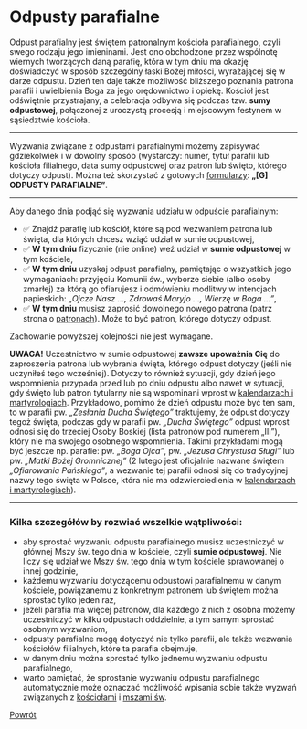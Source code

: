 # Odpusty parafialne
Odpust parafialny jest świętem patronalnym kościoła parafialnego, czyli swego rodzaju jego imieninami. Jest ono obchodzone przez wspólnotę wiernych tworzących daną parafię, która w tym dniu ma okazję doświadczyć w sposób szczególny łaski Bożej miłości, wyrażającej się w darze odpustu. Dzień ten daje także możliwość bliższego poznania patrona parafii i uwielbienia Boga za jego orędownictwo i opiekę. Kościół jest odświętnie przystrajany, a celebracja odbywa się podczas tzw. **sumy odpustowej**, połączonej z uroczystą procesją i miejscowym festynem w sąsiedztwie kościoła.

---
Wyzwania związane z odpustami parafialnymi możemy zapisywać gdziekolwiek i w dowolny sposób (wystarczy: numer, tytuł parafii lub kościoła filialnego, data sumy odpustowej oraz patron lub święto, którego dotyczy odpust). Można też skorzystać z gotowych [formularzy](wszystkie_materialy_do_pobrania.md): **„[G] ODPUSTY PARAFIALNE”**.

---
Aby danego dnia podjąć się wyzwania udziału w odpuście parafialnym:
- ✅ Znajdź parafię lub kościół, które są pod wezwaniem patrona lub święta, dla których chcesz wziąć udział w sumie odpustowej,
- ✅ **W tym dniu** fizycznie (nie online) weź udział w **sumie odpustowej** w tym kościele,
- ✅ **W tym dniu** uzyskaj odpust parafialny, pamiętając o wszystkich jego wymaganiach: przyjęciu Komunii św., wyborze siebie (albo osoby zmarłej) za którą go ofiarujesz i odmówieniu modlitwy w intencjach papieskich: _„Ojcze Nasz ..., Zdrowaś Maryjo ..., Wierzę w Boga ...”_,
- ✅ **W tym dniu** musisz zaprosić dowolnego nowego patrona (patrz strona o [patronach](patroni.md)). Może to być patron, którego dotyczy odpust.

Zachowanie powyższej kolejności nie jest wymagane.

**UWAGA!** Uczestnictwo w sumie odpustowej **zawsze upoważnia Cię** do zaproszenia patrona lub wybrania święta, którego odpust dotyczy (jeśli nie uczyniłeś tego wcześniej). Dotyczy to również sytuacji, gdy dzień jego wspomnienia przypada przed lub po dniu odpustu albo nawet w sytuacji, gdy święto lub patron tytularny nie są wspominani wprost w [kalendarzach i martyrologiach](jak_wybrac_patrona_tytul_patrona_lub_swieto.md). Przykładowo, pomimo że dzień odpustu może być ten sam, to w parafii pw. _„Zesłania Ducha Świętego”_ traktujemy, że odpust dotyczy tegoż święta, podczas gdy w parafii pw. _„Ducha Świętego”_ odpust wprost odnosi się do trzeciej Osoby Boskiej (lista patronów pod numerem „III”), który nie ma swojego osobnego wspomnienia. Takimi przykładami mogą być jeszcze np. parafie: pw. _„Boga Ojca”_, pw. _„Jezusa Chrystusa Sługi”_ lub pw. _„Matki Bożej Gromnicznej”_ (2 lutego jest oficjalnie nazwane świętem _„Ofiarowania Pańskiego”_, a wezwanie tej parafii odnosi się do tradycyjnej nazwy tego święta w Polsce, która nie ma odzwierciedlenia w [kalendarzach i martyrologiach](jak_wybrac_patrona_tytul_patrona_lub_swieto.md)).

---
### Kilka szczegółów by rozwiać wszelkie wątpliwości:
- aby sprostać wyzwaniu odpustu parafialnego musisz uczestniczyć w głównej Mszy św. tego dnia w kościele, czyli **sumie odpustowej**. Nie liczy się udział we Mszy św. tego dnia w tym kościele sprawowanej o innej godzinie,
- każdemu wyzwaniu dotyczącemu odpustowi parafialnemu w danym kościele, powiązanemu z konkretnym patronem lub świętem można sprostać tylko jeden raz,
- jeżeli parafia ma więcej patronów, dla każdego z nich z osobna możemy uczestniczyć w kilku odpustach oddzielnie, a tym samym sprostać osobnym wyzwaniom,
- odpusty parafialne mogą dotyczyć nie tylko parafii, ale także wezwania kościołów filialnych, które ta parafia obejmuje,
- w danym dniu można sprostać tylko jednemu wyzwaniu odpustu parafialnego,
- warto pamiętać, że sprostanie wyzwaniu odpustu parafialnego automatycznie może oznaczać możliwość wpisania sobie także wyzwań związanych z [kościołami](koscioly.md) i [mszami św](msze_swiete.md).

[Powrót](index.md)
